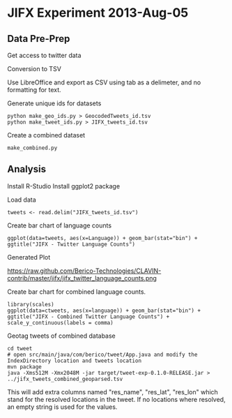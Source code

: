 # JIFX Experiment 2013-Aug-05



## Data Pre-Prep 

Get access to twitter data

Conversion to TSV 
   
Use LibreOffice and export as CSV using tab as a delimeter, and no formatting for text.

Generate unique ids for datasets

    python make_geo_ids.py > GeocodedTweets_id.tsv
	python make_tweet_ids.py > JIFX_tweets_id.tsv

Create a combined dataset

	make_combined.py
	

## Analysis

Install R-Studio
Install ggplot2 package 

Load data 

    tweets <- read.delim("JIFX_tweets_id.tsv")


Create bar chart of language counts 

    ggplot(data=tweets, aes(x=Language)) + geom_bar(stat="bin") + ggtitle("JIFX - Twitter Language Counts")


Generated Plot 

https://raw.github.com/Berico-Technologies/CLAVIN-contrib/master/jifx/jifx_twitter_language_counts.png


Create bar chart for combined language counts.

	library(scales)
	ggplot(data=ctweets, aes(x=language)) + geom_bar(stat="bin") + ggtitle("JIFX - Combined Twitter Language Counts") + scale_y_continuous(labels = comma)


Geotag tweets of combined database

	cd tweet
	# open src/main/java/com/berico/tweet/App.java and modify the IndexDirectory location and tweets location
	mvn package
    java -Xms512M -Xmx2048M -jar target/tweet-exp-0.1.0-RELEASE.jar > ../jifx_tweets_combined_geoparsed.tsv

This will add extra columns named "res_name", "res_lat", "res_lon" which stand for the
resolved locations in the tweet. If no locations where resolved, an empty string is used for
the values.
















